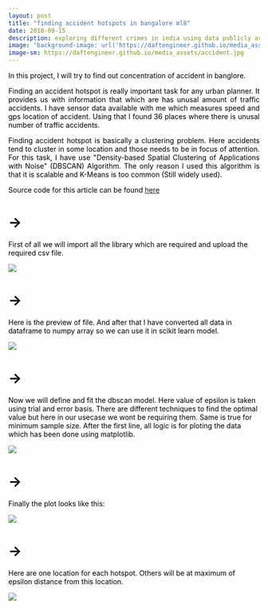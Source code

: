 ```yaml
---
layout: post
title: "finding accident hotspots in bangalore ml8"
date: 2018-09-15
description: exploring different crimes in india using data publicly available about it.
image: "background-image: url('https://daftengineer.github.io/media_assets/accident.jpg');"
image-sm: https://daftengineer.github.io/media_assets/accident.jpg
---
```


<div style="color:black;"><p></p>

 <p style="text-align:justify;">In this project, I will try to find out concentration of accident in banglore. </p>
 <p style="text-align:justify;">Finding an accident hotspot is really important task for any urban planner. It provides us with information that which are has unusal amount of traffic accidents. I have sensor data available with me which measures speed and gps location of accident. Using that I found 36 places where there is unusal number of traffic accidents.</p>
 <p style="text-align:justify;">Finding accident hotspot is basically a clustering problem. Here accidents tend to cluster in some location and those needs to be in focus of attention. For this task, I have use "Density-based Spatial Clustering of Applications with Noise" (DBSCAN) Algorithm. The only reason I used this algorithm is that it is scalable and K-Means is too common (Still widely used).</p>
 <p style="text-align:justify;">Source code for this article can be found <a href="https://github.com/daftengineer/MachineLearningProjects/blob/master/Accidents_in_Bangalore.ipynb">here</a></p>
 <p style="text-align:justify;"><h1>-></h1>First of all we will import all the library which are required and upload the required csv file.</p>
 <img src="https://daftengineer.github.io/media_assets/ml8p1.jpg" />
 <p style="text-align:justify;"><h1>-></h1>Here is the preview of file. And after that I have converted all data in dataframe to numpy array so we can use it in scikit learn model.</p>
 <img src="https://daftengineer.github.io/media_assets/ml8p2.jpg" />
 <p style="text-align:justify;"><h1>-></h1>Now we will define and fit the dbscan model. Here value of epsilon is taken using trial and error basis. There are different techniques to find the optimal value but here in our usecase we wont be requiring them. Same is true for minimum sample size. After the first line, all logic is for ploting the data which has been done using matplotlib.</p>
  <img src="https://daftengineer.github.io/media_assets/ml8p3.jpg" />

 <p style="text-align:justify;"><h1>-></h1>Finally the plot looks like this:</p>
  <img src="https://daftengineer.github.io/media_assets/ml8p4.jpg" />

 <p style="text-align:justify;"><h1>-></h1>Here are one location for each hotspot. Others will be at maximum of epsilon distance from this location.</p>
  <img src="https://daftengineer.github.io/media_assets/ml8p5.jpg" />
 </div>

